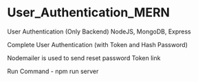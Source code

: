 # User_Authentication_MERN
User Authentication (Only Backend) NodeJS, MongoDB, Express

Complete User Authentication (with Token and Hash Password)

Nodemailer is used to send reset password Token link 

Run Command - 
npm run server

